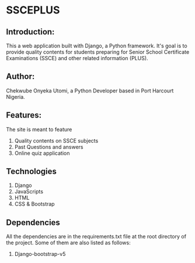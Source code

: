 # SSCEPLUS

## Introduction:
This a web application built with Django, a Python framework. It's goal is to provide quality contents for students preparing for Senior School Certificate Examinations (SSCE) and other related information (PLUS).

## Author:
Chekwube Onyeka Utomi, a Python Developer based in Port Harcourt Nigeria.

## Features:
The site is meant to feature
1. Quality contents on SSCE subjects
2. Past Questions and answers
3. Online quiz application

## Technologies
1. Django
2. JavaScripts
3. HTML
4. CSS & Bootstrap

## Dependencies
All the dependencies are in the requirements.txt file at the root directory of the project.
Some of them are also listed as follows:
1. Django-bootstrap-v5
